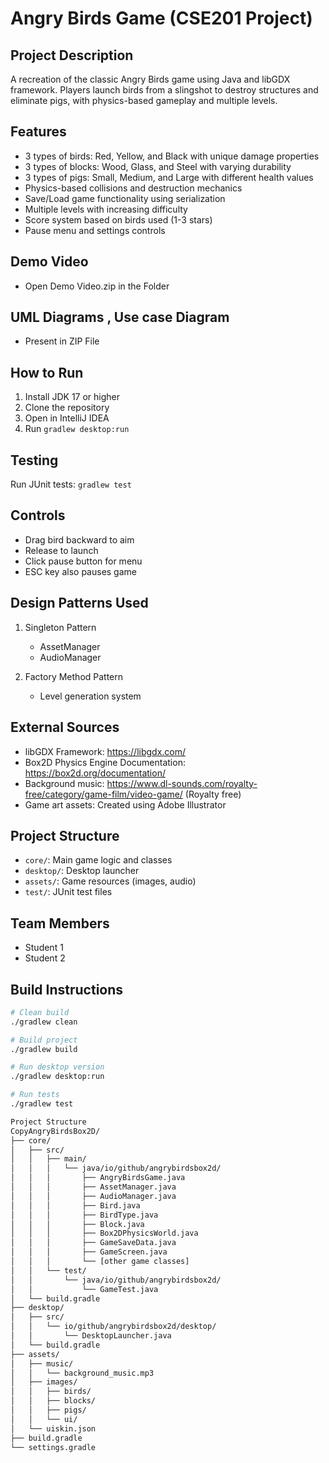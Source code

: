 # Angry Birds Game (CSE201 Project)

## Project Description
A recreation of the classic Angry Birds game using Java and libGDX framework. Players launch birds from a slingshot to destroy structures and eliminate pigs, with physics-based gameplay and multiple levels.

## Features
- 3 types of birds: Red, Yellow, and Black with unique damage properties
- 3 types of blocks: Wood, Glass, and Steel with varying durability
- 3 types of pigs: Small, Medium, and Large with different health values
- Physics-based collisions and destruction mechanics
- Save/Load game functionality using serialization
- Multiple levels with increasing difficulty
- Score system based on birds used (1-3 stars)
- Pause menu and settings controls

## Demo Video
- Open Demo Video.zip in the Folder

## UML Diagrams , Use case Diagram
- Present in ZIP File


## How to Run
1. Install JDK 17 or higher
2. Clone the repository
3. Open in IntelliJ IDEA
4. Run `gradlew desktop:run`

## Testing
Run JUnit tests: `gradlew test`

## Controls
- Drag bird backward to aim
- Release to launch
- Click pause button for menu
- ESC key also pauses game

## Design Patterns Used
1. Singleton Pattern
   - AssetManager
   - AudioManager

2. Factory Method Pattern
   - Level generation system

## External Sources
- libGDX Framework: https://libgdx.com/
- Box2D Physics Engine Documentation: https://box2d.org/documentation/
- Background music: https://www.dl-sounds.com/royalty-free/category/game-film/video-game/ (Royalty free)
- Game art assets: Created using Adobe Illustrator

## Project Structure
- `core/`: Main game logic and classes
- `desktop/`: Desktop launcher
- `assets/`: Game resources (images, audio)
- `test/`: JUnit test files

## Team Members
- Student 1
- Student 2

## Build Instructions
```bash
# Clean build
./gradlew clean

# Build project
./gradlew build

# Run desktop version
./gradlew desktop:run

# Run tests
./gradlew test

Project Structure
CopyAngryBirdsBox2D/
├── core/
│   ├── src/
│   │   ├── main/
│   │   │   └── java/io/github/angrybirdsbox2d/
│   │   │       ├── AngryBirdsGame.java
│   │   │       ├── AssetManager.java
│   │   │       ├── AudioManager.java
│   │   │       ├── Bird.java
│   │   │       ├── BirdType.java
│   │   │       ├── Block.java
│   │   │       ├── Box2DPhysicsWorld.java
│   │   │       ├── GameSaveData.java
│   │   │       ├── GameScreen.java
│   │   │       └── [other game classes]
│   │   └── test/
│   │       └── java/io/github/angrybirdsbox2d/
│   │           └── GameTest.java
│   └── build.gradle
├── desktop/
│   ├── src/
│   │   └── io/github/angrybirdsbox2d/desktop/
│   │       └── DesktopLauncher.java
│   └── build.gradle
├── assets/
│   ├── music/
│   │   └── background_music.mp3
│   ├── images/
│   │   ├── birds/
│   │   ├── blocks/
│   │   ├── pigs/
│   │   └── ui/
│   └── uiskin.json
├── build.gradle
└── settings.gradle

```

